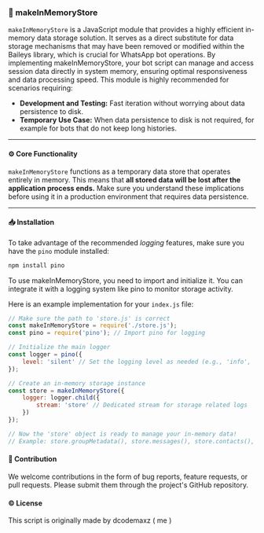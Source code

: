 ### 📂 makeInMemoryStore

`makeInMemoryStore` is a JavaScript module that provides a highly efficient in-memory data storage solution. It serves as a direct substitute for data storage mechanisms that may have been removed or modified within the Baileys library, which is crucial for WhatsApp bot operations. By implementing makeInMemoryStore, your bot script can manage and access session data directly in system memory, ensuring optimal responsiveness and data processing speed. This module is highly recommended for scenarios requiring:

* **Development and Testing:** Fast iteration without worrying about data persistence to disk.
* **Temporary Use Case:** When data persistence to disk is not required, for example for bots that do not keep long histories.

---

#### ⚙️ Core Functionality

`makeInMemoryStore` functions as a temporary data store that operates entirely in memory. This means that **all stored data will be lost after the application process ends.** Make sure you understand these implications before using it in a production environment that requires data persistence.

---

#### 📥 Installation

To take advantage of the recommended *logging* features, make sure you have the `pino` module installed:

```bash
npm install pino
```

To use makeInMemoryStore, you need to import and initialize it. You can integrate it with a logging system like pino to monitor storage activity.

Here is an example implementation for your `index.js` file:

```javascript
// Make sure the path to 'store.js' is correct
const makeInMemoryStore = require('./store.js'); 
const pino = require('pino'); // Import pino for logging

// Initialize the main logger
const logger = pino({
    level: 'silent' // Set the logging level as needed (e.g., 'info', 'debug')
});

// Create an in-memory storage instance
const store = makeInMemoryStore({
    logger: logger.child({
        stream: 'store' // Dedicated stream for storage related logs
    })
});

// Now the 'store' object is ready to manage your in-memory data!
// Example: store.groupMetadata(), store.messages(), store.contacts(), ~.
```

#### 🤝 Contribution
We welcome contributions in the form of bug reports, feature requests, or pull requests. Please submit them through the project's GitHub repository.

#### ©️ License
This script is originally made by dcodemaxz ( me )
